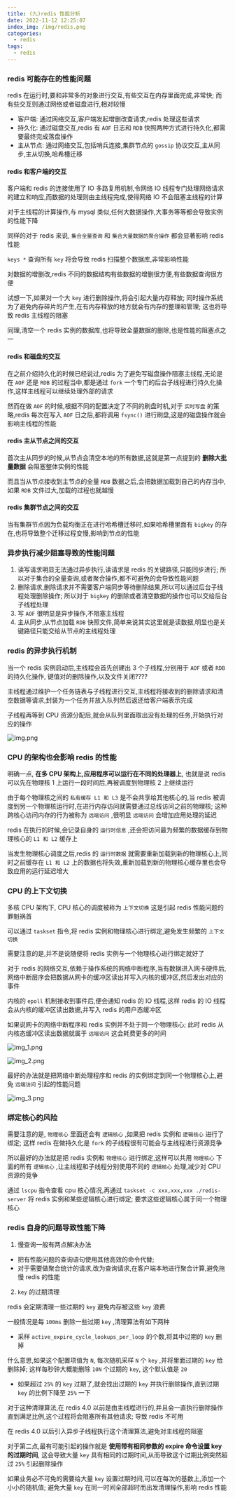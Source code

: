 ```yaml
---
title: (九)redis 性能分析
date: 2022-11-12 12:25:07
index_img: /img/redis.png
categories:
  - redis
tags:
  - redis
---
```


### redis 可能存在的性能问题

redis 在运行时,要和非常多的对象进行交互,有些交互在内存里面完成,非常快; 而有些交互则通过网络或者磁盘进行,相对较慢

* 客户端: 通过网络交互,客户端发起增删改查请求,redis 处理这些请求
* 持久化: 通过磁盘交互,redis 有 `AOF` 日志和 `RDB` 快照两种方式进行持久化,都需要最终完成落盘操作
* 主从节点: 通过网络交互,包括哨兵连接,集群节点的 `gossip` 协议交互,主从同步,主从切换,哈希槽迁移

#### redis 和客户端的交互

客户端和 redis 的连接使用了 IO 多路复用机制,令网络 IO 线程专门处理网络请求的建立和响应,而数据的处理则由主线程完成,使得网络 IO 不会阻塞主线程的计算

对于主线程的计算操作,与 mysql 类似,任何大数据操作,大事务等等都会导致实例的性能下降

同样的对于 redis 来说, `集合全量查询` 和 `集合大量数据的聚合操作` 都会显著影响 redis 性能

`keys *` 查询所有 `key` 将会导致 redis 扫描整个数据库,非常影响性能

对数据的增删改,redis 不同的数据结构有些数据的增删很方便,有些数据查询很方便

试想一下,如果对一个大 `key` 进行删除操作,将会引起大量内存释放; 同时操作系统为了避免内存碎片的产生,在有内存释放的地方就会有内存的整理和管理; 这也将导致 redis 主线程的阻塞

同理,清空一个 redis 实例的数据库,也将导致全量数据的删除,也是性能的阻塞点之一

#### redis 和磁盘的交互

在之前介绍持久化的时候已经说过,redis 为了避免写磁盘操作阻塞主线程,无论是在 `AOF` 还是 `RDB` 的过程当中,都是通过 `fork` 一个专门的后台子线程进行持久化操作,这样主线程可以继续处理外部的请求

然而在做 `AOF` 的时候,根据不同的配置决定了不同的刷盘时机,对于 `实时写盘` 的策略,redis 每次在写入 `AOF` 日之后,都将调用 `fsync()` 进行刷盘,这是的磁盘操作就会影响主线程的性能

#### redis 主从节点之间的交互

首次主从同步的时候,从节点会清空本地的所有数据,这就是第一点提到的 **删除大批量数据** 会阻塞整体实例的性能

而且当从节点接收到主节点的全量 `RDB` 数据之后,会把数据加载到自己的内存当中,如果 `RDB` 文件过大,加载的过程也就越慢

#### redis 集群节点之间的交互

当有集群节点因为负载均衡正在进行哈希槽迁移时,如果哈希槽里面有 `bigkey` 的存在,也将导致整个迁移过程变慢,影响到节点的性能

### 异步执行减少阻塞导致的性能问题

1. 读写请求明显无法通过异步执行,读请求是 redis 的关键路径,只能同步进行; 所以对于集合的全量查询,或者聚合操作,都不可避免的会导致性能问题
2. 删除请求,删除请求并不需要客户端同步等待删除结果,所以可以通过后台子线程处理删除操作; 所以对于 `bigkey` 的删除或者清空数据的操作也可以交给后台子线程处理
3. 写 `AOF` 很明显是异步操作,不阻塞主线程
4. 主从同步,从节点加载 `RDB` 快照文件,简单来说其实这里就是读数据,明显也是关键路径只能交给从节点的主线程处理

### redis 的异步执行机制

当一个 redis 实例启动后,主线程会首先创建出 3 个子线程,分别用于 `AOF` 或者 `RDB` 的持久化操作, 键值对的删除操作,以及文件关闭????

主线程通过维护一个任务链表与子线程进行交互,主线程将接收到的删除请求和清空数据等请求,封装为一个任务并放入队列然后返还给客户端表示完成

子线程再等到 CPU 资源分配后,就会从队列里面取出没有处理的任务,开始执行对应的操作

![img.png](https://tva1.sinaimg.cn/large/008vK57jgy1h82ervmomyj30j408stap.jpg)

### CPU 的架构也会影响 redis 的性能

明确一点, **在多 CPU 架构上,应用程序可以运行在不同的处理器上**, 也就是说 redis 可以先在物理核 1 上运行一段时间后,再被调度到物理核 2 上继续运行

由于每个物理核之间的 `私有缓存 L1 和 L3` 是不会共享给其他核心的,当 redis 被调度到另一个物理核运行时,在进行内存访问就需要通过总线访问之前的物理核; 这种跨核心访问内存的行为被称为 `远端访问` ,很明显 `远端访问` 会增加应用处理的延迟

redis 在执行的时候,会记录自身的 `运行时信息` ,还会把访问最为频繁的数据缓存到物理核心的 `L1 和 L2` 缓存上

当发生物理核心调度之后,redis 的 `运行时数据` 就需要重新加载到新的物理核心上,同时之前缓存在 `L1 和 L2` 上的数据也将失效,重新加载到新的物理核心缓存里也会导致应用的运行延迟增大

### CPU 的上下文切换

多核 CPU 架构下, CPU 核心的调度被称为 `上下文切换` 这是引起 redis 性能问题的罪魁祸首

可以通过 `taskset` 指令,将 redis 实例和物理核心进行绑定,避免发生频繁的 `上下文切换`

需要注意的是,并不是说随便将 redis 实例与一个物理核心进行绑定就好了

对于 redis 的网络交互,依赖于操作系统的网络中断程序,当有数据进入网卡硬件后,网络中断层序会把数据从网卡的缓冲区读出并写入内核的缓冲区,然后发出对应的事件

内核的 `epoll` 机制接收到事件后,便会通知 redis 的 IO 线程,这样 redis 的 IO 线程会从内核的缓冲区读出数据,并写入 redis 的用户态缓冲区

如果说网卡的网络中断程序和 redis 实例并不处于同一个物理核心; 此时 redis 从内核态缓冲区读出数据就属于 `远端访问` 这会耗费更多的时间

![img_1.png](https://tva1.sinaimg.cn/large/008vK57jgy1h82es23ug6j30j60bkdjl.jpg)

![img_2.png](https://tva1.sinaimg.cn/large/008vK57jgy1h82es78241j30iu07kq41.jpg)

最好的办法就是把网络中断处理程序和 redis 的实例绑定到同一个物理核心上,避免 `远端访问` 引起的性能问题

![img_3.png](https://tva1.sinaimg.cn/large/008vK57jgy1h82esbqjdaj30j009ijt6.jpg)

### 绑定核心的风险

需要注意的是, `物理核心` 里面还会有 `逻辑核心` ,如果把 redis 实例和 `逻辑核心` 进行了绑定; 这样 redis 在做持久化是 `fork` 的子线程很有可能会与主线程进行资源竞争

所以最好的办法就是把 redis 实例和 `物理核心` 进行绑定,这样可以共用 `物理核心` 下面的所有 `逻辑核心` ,让主线程和子线程分别使用不同的 `逻辑核心` 处理,减少对 CPU 资源的竞争

通过 `lscpu` 指令查看 cpu 核心情况,再通过 `taskset -c xxx,xxx,xxx ./redis-server` 将 redis 实例和某些逻辑核心进行绑定; 要求这些逻辑核心属于同一个物理核心


### redis 自身的问题导致性能下降

1. 慢查询一般有两点解决办法

* 把有性能问题的查询语句使用其他高效的命令代替; 
* 对于需要做聚合统计的请求,改为查询请求,在客户端本地进行聚合计算,避免拖慢 redis 的性能

2. `key` 的过期清理

redis 会定期清理一些过期的 `key` 避免内存被这些 `key` 浪费

一般情况是每 `100ms` 删除一些过期 `key` ,清理算法有如下两种

* 采样 `active_expire_cycle_lookups_per_loop` 的个数,将其中过期的 `key` 删掉

什么意思,如果这个配置项值为 `N`, 每次随机采样 `N` 个 `key` ,并将里面过期的 `key` 给删除掉; 这样每秒钟大概能删除 `10N` 个过期的 `key`, 这个默认值是 `20`

* 如果超过 `25%` 的 `key` 过期了,就会找出过期的 `key` 并执行删除操作,直到过期 `key` 的比例下降至 `25%` 一下

对于这种清理算法,在 redis 4.0 以前是由主线程进行的,并且会一直执行删除操作直到满足比例,这个过程将会阻塞所有其他请求; 导致 redis 不可用

在 redis 4.0 以后引入异步子线程执行这个清理算法,避免对主线程的阻塞

对于第二点,最有可能引起的操作就是 **使用带有相同参数的 expire 命令设置 key 的过期时间**, 这会导致大量 `key` 具有相同的过期时间,从而导致这个过期比例突然超过 `25%` 引起删除操作

如果业务必不可免的需要给大量 `key` 设置过期时间,可以在每次的基数上,添加一个小小的随机值; 避免大量 `key` 在同一时间全部超时而出发清理操作,影响 redis 性能